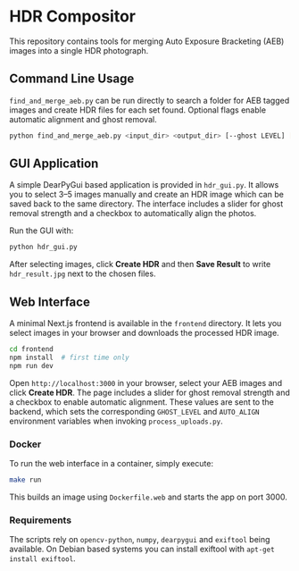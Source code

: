 # HDR Compositor

This repository contains tools for merging Auto Exposure Bracketing (AEB) images into a single HDR photograph.

## Command Line Usage

`find_and_merge_aeb.py` can be run directly to search a folder for AEB tagged images and create HDR files for each set found. Optional flags enable automatic alignment and ghost removal.

```bash
python find_and_merge_aeb.py <input_dir> <output_dir> [--ghost LEVEL] [--align]
```

## GUI Application

A simple DearPyGui based application is provided in `hdr_gui.py`. It allows you to select 3–5 images manually and create an HDR image which can be saved back to the same directory. The interface includes a slider for ghost removal strength and a checkbox to automatically align the photos.

Run the GUI with:

```bash
python hdr_gui.py
```

After selecting images, click **Create HDR** and then **Save Result** to write `hdr_result.jpg` next to the chosen files.

## Web Interface

A minimal Next.js frontend is available in the `frontend` directory. It lets you select images in your browser and downloads the processed HDR image.

```bash
cd frontend
npm install  # first time only
npm run dev
```

Open `http://localhost:3000` in your browser, select your AEB images and click **Create HDR**.
The page includes a slider for ghost removal strength and a checkbox to enable automatic alignment. These values are sent to the backend, which sets the corresponding `GHOST_LEVEL` and `AUTO_ALIGN` environment variables when invoking `process_uploads.py`.

### Docker

To run the web interface in a container, simply execute:

```bash
make run
```

This builds an image using `Dockerfile.web` and starts the app on port 3000.

### Requirements

The scripts rely on `opencv-python`, `numpy`, `dearpygui` and `exiftool` being available. On Debian based systems you can install exiftool with `apt-get install exiftool`.
